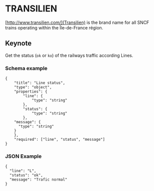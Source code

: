 # TRANSILIEN

[http://www.transilien.com/](Transilien) is the brand name for all SNCF trains operating within the Île-de-France région.

## Keynote

Get the status (`ok` or `ko`) of the railways traffic according Lines.

### Schema example

```
{
	"title": "Line status",
	"type": "object",
	"properties": {
		"line": {
			"type": "string"
		},
		"status": {
			"type": "string"
		},
    "message": {
      "type": "string"
    }
	},
	"required": ["line", "status", "message"]
}
```

### JSON Example

```
{
  "line": "L",
  "status": "ok",
  "message": "Trafic normal"
}
```
